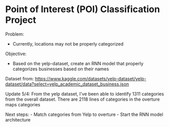 # Point of Interest (POI) Classification Project

Problem: 
  - Currently, locations may not be properly categorized


Objective:
  - Based on the yelp-dataset, create an RNN model that properly categorizes businesses based on their names


Dataset from: https://www.kaggle.com/datasets/yelp-dataset/yelp-dataset/data?select=yelp_academic_dataset_business.json

Update 5/4:
  From the yelp dataset, I've been able to identify 1311 categories from the overall dataset.
  There are 2118 lines of categories in the overture maps categories

  Next steps:
    - Match categories from Yelp to overture
    - Start the RNN model architecture



